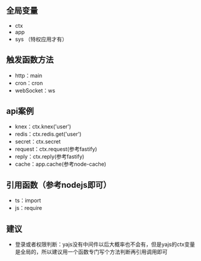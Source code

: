 ## 全局变量
- ctx
- app
- sys （特权应用才有）

## 触发函数方法

- http：main
- cron：cron
- webSocket：ws

## api案例

- knex：ctx.knex('user')
- redis：ctx.redis.get('user')
- secret：ctx.secret
- request：ctx.request(参考fastify)
- reply：ctx.reply(参考fastify)
- cache：app.cache(参考node-cache)

## 引用函数（参考nodejs即可）
- ts：import
- js：require
  
## 建议

- 登录或者权限判断：yajs没有中间件以后大概率也不会有，但是yajs的ctx变量是全局的，所以建议用一个函数专门写个方法判断再引用调用即可